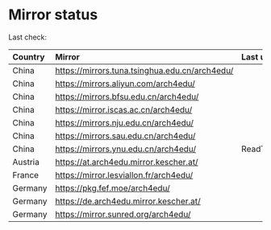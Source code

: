 <script src="./time.js"></script>
# Mirror status
Last check: <script type="text/javascript">localize(1683242308.5802534);</script>

|Country|Mirror|Last update|
|:------|:-----|:----------|
|China|https://mirrors.tuna.tsinghua.edu.cn/arch4edu/|<script type="text/javascript">localize(1683225267);</script>|
|China|https://mirrors.aliyun.com/arch4edu/|<script type="text/javascript">localize(1683225267);</script>|
|China|https://mirrors.bfsu.edu.cn/arch4edu/|<script type="text/javascript">localize(1683184048);</script>|
|China|https://mirror.iscas.ac.cn/arch4edu/|<script type="text/javascript">localize(1683225267);</script>|
|China|https://mirrors.nju.edu.cn/arch4edu/|<script type="text/javascript">localize(1683184048);</script>|
|China|https://mirrors.sau.edu.cn/arch4edu/|<script type="text/javascript">localize(1673850842);</script>|
|China|https://mirrors.ynu.edu.cn/arch4edu/|ReadTimeout|
|Austria|https://at.arch4edu.mirror.kescher.at/|<script type="text/javascript">localize(1683225267);</script>|
|France|https://mirror.lesviallon.fr/arch4edu/|<script type="text/javascript">localize(1683184048);</script>|
|Germany|https://pkg.fef.moe/arch4edu/|<script type="text/javascript">localize(1683225267);</script>|
|Germany|https://de.arch4edu.mirror.kescher.at/|<script type="text/javascript">localize(1683225267);</script>|
|Germany|https://mirror.sunred.org/arch4edu/|<script type="text/javascript">localize(1683225267);</script>|

<script src="./tablefilter/tablefilter.js"></script>
<script src="./table.js"></script>